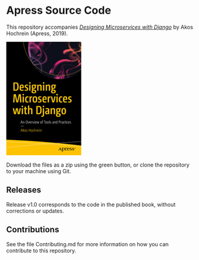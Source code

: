# Apress Source Code

This repository accompanies [*Designing Microservices with Django*](https://www.apress.com/9781484253571) by Akos Hochrein (Apress, 2019).

[comment]: #cover
![Cover image](9781484253571.jpg)

Download the files as a zip using the green button, or clone the repository to your machine using Git.

## Releases

Release v1.0 corresponds to the code in the published book, without corrections or updates.

## Contributions

See the file Contributing.md for more information on how you can contribute to this repository.